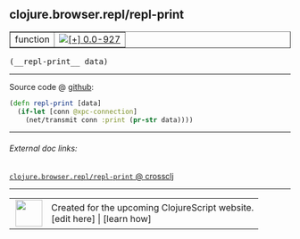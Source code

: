 ## clojure.browser.repl/repl-print



 <table border="1">
<tr>
<td>function</td>
<td><a href="https://github.com/cljsinfo/cljs-api-docs/tree/0.0-927"><img valign="middle" alt="[+] 0.0-927" title="Added in 0.0-927" src="https://img.shields.io/badge/+-0.0--927-lightgrey.svg"></a> </td>
</tr>
</table>


 <samp>
(__repl-print__ data)<br>
</samp>

---







Source code @ [github](https://github.com/clojure/clojurescript/blob/r3211/src/cljs/clojure/browser/repl.cljs#L30-L32):

```clj
(defn repl-print [data]
  (if-let [conn @xpc-connection]
    (net/transmit conn :print (pr-str data))))
```

<!--
Repo - tag - source tree - lines:

 <pre>
clojurescript @ r3211
└── src
    └── cljs
        └── clojure
            └── browser
                └── <ins>[repl.cljs:30-32](https://github.com/clojure/clojurescript/blob/r3211/src/cljs/clojure/browser/repl.cljs#L30-L32)</ins>
</pre>

-->

---



###### External doc links:

[`clojure.browser.repl/repl-print` @ crossclj](http://crossclj.info/fun/clojure.browser.repl.cljs/repl-print.html)<br>

---

 <table>
<tr><td>
<img valign="middle" align="right" width="48px" src="http://i.imgur.com/Hi20huC.png">
</td><td>
Created for the upcoming ClojureScript website.<br>
[edit here] | [learn how]
</td></tr></table>

[edit here]:https://github.com/cljsinfo/cljs-api-docs/blob/master/cljsdoc/clojure.browser.repl/repl-print.cljsdoc
[learn how]:https://github.com/cljsinfo/cljs-api-docs/wiki/cljsdoc-files

<!--

This information was too distracting to show to readers, but I'll leave it
commented here since it is helpful to:

- pretty-print the data used to generate this document
- and show how to retrieve that data



The API data for this symbol:

```clj
{:ns "clojure.browser.repl",
 :name "repl-print",
 :type "function",
 :signature ["[data]"],
 :source {:code "(defn repl-print [data]\n  (if-let [conn @xpc-connection]\n    (net/transmit conn :print (pr-str data))))",
          :title "Source code",
          :repo "clojurescript",
          :tag "r3211",
          :filename "src/cljs/clojure/browser/repl.cljs",
          :lines [30 32]},
 :full-name "clojure.browser.repl/repl-print",
 :full-name-encode "clojure.browser.repl/repl-print",
 :history [["+" "0.0-927"]]}

```

Retrieve the API data for this symbol:

```clj
;; from Clojure REPL
(require '[clojure.edn :as edn])
(-> (slurp "https://raw.githubusercontent.com/cljsinfo/cljs-api-docs/catalog/cljs-api.edn")
    (edn/read-string)
    (get-in [:symbols "clojure.browser.repl/repl-print"]))
```

-->
